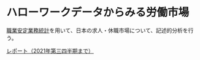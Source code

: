 # ハローワークデータからみる労働市場

[職業安定業務統計](https://www.mhlw.go.jp/toukei/list/114-1.html)を用いて、日本の求人・休職市場について、記述的分析を行う。

[レポート（2021年第三四半期まで）](https://tetokawata.github.io/mismatch_JPN_labor_market/index.html)